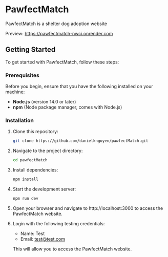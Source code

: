 # PawfectMatch

PawfectMatch is a shelter dog adoption website

Preview: https://pawfectmatch-nwci.onrender.com

## Getting Started

To get started with PawfectMatch, follow these steps:

### Prerequisites

Before you begin, ensure that you have the following installed on your machine:

- **Node.js** (version 14.0 or later)
- **npm** (Node package manager, comes with Node.js)

### Installation

1. Clone this repository:

   ```bash
   git clone https://github.com/danielknguyen/pawfectMatch.git

   ```

2. Navigate to the project directory:

   ```bash
   cd pawfectMatch

   ```

3. Install dependencies:

   ```bash
   npm install

   ```

4. Start the development server:

   ```bash
   npm run dev

   ```

5. Open your browser and navigate to http://localhost:3000 to access the PawfectMatch website.

6. Login with the following testing credentials:

   - Name: Test
   - Email: test@test.com

   This will allow you to access the PawfectMatch website.
